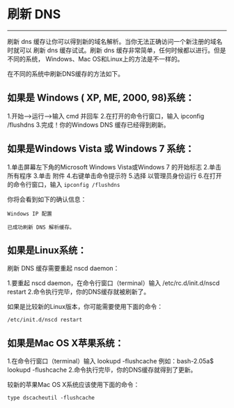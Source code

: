 
# 刷新 DNS

----

刷新 dns 缓存让你可以得到新的域名解析。当你无法正确访问一个新注册的域名时就可以
刷新 dns 缓存试试。刷新 dns 缓存非常简单，任何时候都以进行。但是不同的系统，
Windows、Mac OS和Linux上的方法是不一样的。

在不同的系统中刷新DNS缓存的方法如下。

## 如果是 Windows ( XP, ME, 2000, 98)系统：

1.开始——>运行——>输入 cmd 并回车
2.在打开的命令行窗口，输入 ipconfig /flushdns
3.完成！你的Windows DNS 缓存已经得到刷新。

## 如果是Windows Vista 或 Windows 7 系统：

1.单击屏幕左下角的Microsoft Windows Vista或Windows 7 的开始标志
2.单击 所有程序
3.单击 附件
4.右键单击命令提示符
5.选择 以管理员身份运行
6.在打开的命令行窗口，输入 `ipconfig /flushdns`

你将会看到如下的确认信息：

```
Windows IP 配置

已成功刷新 DNS 解析缓存。
```

## 如果是Linux系统：

刷新 DNS 缓存需要重起 nscd daemon：

1.要重起 nscd daemon，在命令行窗口（terminal）输入 /etc/rc.d/init.d/nscd restart
2.命令执行完毕，你的DNS缓存就被刷新了。

如果是比较新的Linux版本，你可能需要使用下面的命令：

```
/etc/init.d/nscd restart
```

## 如果是Mac OS X苹果系统：

1.在命令行窗口（terminal）输入 lookupd -flushcache
  例如：bash-2.05a$ lookupd -flushcache
2.命令执行完毕，你的DNS缓存就得到了更新。

较新的苹果Mac OS X系统应该使用下面的命令：

```
type dscacheutil -flushcache
```
